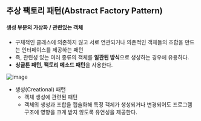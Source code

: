 ## 추상 팩토리 패턴(Abstract Factory Pattern)

#### 생성 부분의 가상화 / 관련있는 객체

 - 구체적인 클래스에 의존하지 않고 서로 연관되거나 의존적인 객체들의 조합을 만드는 인터페이스를 제공하는 패턴
 - 즉, 관련셩 있는 여러 종류의 객체를 **일관된 방식**으로 생성하는 경우에 유용하다.
 - **싱글톤 패턴, 팩토리 메소드 패턴**을 사용한다.

![image](https://user-images.githubusercontent.com/50781066/209613591-6c715454-5725-4cc4-a2c5-6033e6c1ee64.png)

- 생성(Creational) 패턴
    + 객체 생성에 관련된 패턴
    + 객체의 생성과 조합을 캡슐화해 특정 객체가 생성되거나 변경되어도 프로그램 구조에 영향을 크게 받지 않도록 유연성을 제공한다.